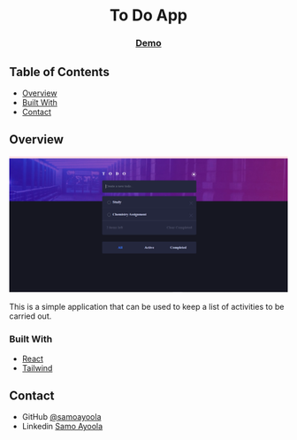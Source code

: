 <!-- Please update value in the {}  -->

<h1 align="center">To Do App</h1>

<div align="center">
  <h3>
    <a href="https://appptodo.netlify.app/" target="_blank" >
      Demo
    </a>
  </h3>
</div>

<!-- TABLE OF CONTENTS -->

## Table of Contents

- [Overview](#overview)
- [Built With](#built-with)
- [Contact](#contact)


<!-- OVERVIEW -->

## Overview

![screenshot](https://github.com/ayoolasamo/mytodo/blob/master/Todo.PNG)

This is a simple application that can be used to keep a list of activities to be carried out.


### Built With

<!-- This section should list any major frameworks that you built your project using. Here are a few examples.-->

- [React](https://reactjs.org/)
- [Tailwind](https://tailwindcss.com/)


## Contact
- GitHub [@samoayoola](https://{github.com/samoayoola})
- Linkedin [Samo Ayoola](https://www.linkedin.com/in/ayoolasamo/)

